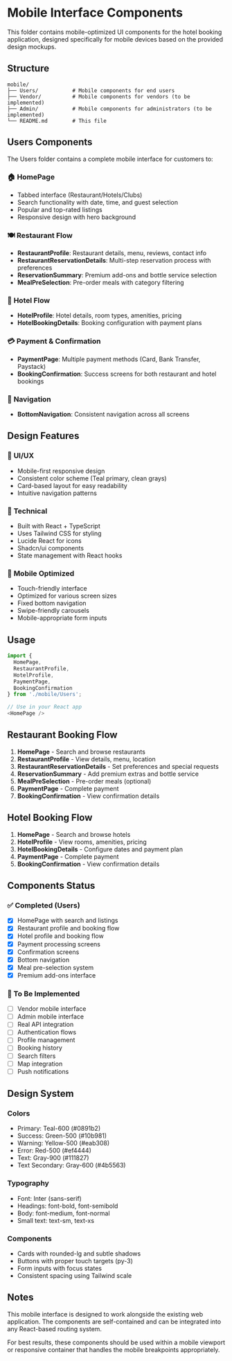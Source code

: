 # Mobile Interface Components

This folder contains mobile-optimized UI components for the hotel booking application, designed specifically for mobile devices based on the provided design mockups.

## Structure

```
mobile/
├── Users/           # Mobile components for end users
├── Vendor/          # Mobile components for vendors (to be implemented)
├── Admin/           # Mobile components for administrators (to be implemented)
└── README.md        # This file
```

## Users Components

The Users folder contains a complete mobile interface for customers to:

### 🏠 **HomePage**
- Tabbed interface (Restaurant/Hotels/Clubs)
- Search functionality with date, time, and guest selection
- Popular and top-rated listings
- Responsive design with hero background

### 🍽️ **Restaurant Flow**
- **RestaurantProfile**: Restaurant details, menu, reviews, contact info
- **RestaurantReservationDetails**: Multi-step reservation process with preferences
- **ReservationSummary**: Premium add-ons and bottle service selection
- **MealPreSelection**: Pre-order meals with category filtering

### 🏨 **Hotel Flow**
- **HotelProfile**: Hotel details, room types, amenities, pricing
- **HotelBookingDetails**: Booking configuration with payment plans

### 💳 **Payment & Confirmation**
- **PaymentPage**: Multiple payment methods (Card, Bank Transfer, Paystack)
- **BookingConfirmation**: Success screens for both restaurant and hotel bookings

### 🧭 **Navigation**
- **BottomNavigation**: Consistent navigation across all screens

## Design Features

### 🎨 **UI/UX**
- Mobile-first responsive design
- Consistent color scheme (Teal primary, clean grays)
- Card-based layout for easy readability
- Intuitive navigation patterns

### 🔧 **Technical**
- Built with React + TypeScript
- Uses Tailwind CSS for styling
- Lucide React for icons
- Shadcn/ui components
- State management with React hooks

### 📱 **Mobile Optimized**
- Touch-friendly interface
- Optimized for various screen sizes
- Fixed bottom navigation
- Swipe-friendly carousels
- Mobile-appropriate form inputs

## Usage

```typescript
import { 
  HomePage, 
  RestaurantProfile, 
  HotelProfile,
  PaymentPage,
  BookingConfirmation 
} from './mobile/Users';

// Use in your React app
<HomePage />
```

## Restaurant Booking Flow

1. **HomePage** - Search and browse restaurants
2. **RestaurantProfile** - View details, menu, location
3. **RestaurantReservationDetails** - Set preferences and special requests
4. **ReservationSummary** - Add premium extras and bottle service
5. **MealPreSelection** - Pre-order meals (optional)
6. **PaymentPage** - Complete payment
7. **BookingConfirmation** - View confirmation details

## Hotel Booking Flow

1. **HomePage** - Search and browse hotels
2. **HotelProfile** - View rooms, amenities, pricing
3. **HotelBookingDetails** - Configure dates and payment plan
4. **PaymentPage** - Complete payment
5. **BookingConfirmation** - View confirmation details

## Components Status

### ✅ Completed (Users)
- [x] HomePage with search and listings
- [x] Restaurant profile and booking flow
- [x] Hotel profile and booking flow  
- [x] Payment processing screens
- [x] Confirmation screens
- [x] Bottom navigation
- [x] Meal pre-selection system
- [x] Premium add-ons interface

### 🚧 To Be Implemented
- [ ] Vendor mobile interface
- [ ] Admin mobile interface
- [ ] Real API integration
- [ ] Authentication flows
- [ ] Profile management
- [ ] Booking history
- [ ] Search filters
- [ ] Map integration
- [ ] Push notifications

## Design System

### Colors
- Primary: Teal-600 (#0891b2)
- Success: Green-500 (#10b981)
- Warning: Yellow-500 (#eab308)
- Error: Red-500 (#ef4444)
- Text: Gray-900 (#111827)
- Text Secondary: Gray-600 (#4b5563)

### Typography
- Font: Inter (sans-serif)
- Headings: font-bold, font-semibold
- Body: font-medium, font-normal
- Small text: text-sm, text-xs

### Components
- Cards with rounded-lg and subtle shadows
- Buttons with proper touch targets (py-3)
- Form inputs with focus states
- Consistent spacing using Tailwind scale

## Notes

This mobile interface is designed to work alongside the existing web application. The components are self-contained and can be integrated into any React-based routing system.

For best results, these components should be used within a mobile viewport or responsive container that handles the mobile breakpoints appropriately.
